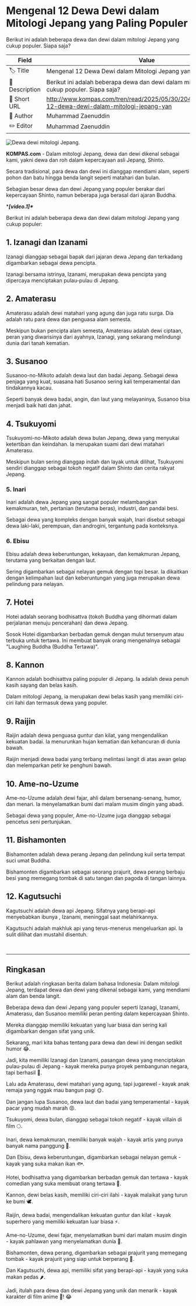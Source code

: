 # Mengenal 12 Dewa Dewi dalam Mitologi Jepang yang Paling Populer

Berikut ini adalah beberapa dewa dan dewi dalam mitologi Jepang yang cukup populer. Siapa saja?

| Field         | Value                                                       |
|---------------|-------------------------------------------------------------|
| 🏷️ Title       | Mengenal 12 Dewa Dewi dalam Mitologi Jepang yang Paling Populer |
| 📝 Description | Berikut ini adalah beberapa dewa dan dewi dalam mitologi Jepang yang cukup populer. Siapa saja? |
| 🔗 Short URL   | http://www.kompas.com/tren/read/2025/05/30/204500165/mengenal-12-dewa-dewi-dalam-mitologi-jepang-yan |
| 👤 Author      | Muhammad Zaenuddin |
| ✏️ Editor      | Muhammad Zaenuddin |

![Dewa dewi mitologi Jepang.](https://asset.kompas.com/crops/_bw7qq2hpjIHNj617fQuqKPgoPU=/0x104:1454x1073/750x500/data/photo/2025/05/30/6839adc23bb4b.png)

**KOMPAS.com** - Dalam mitologi Jepang, dewa dan dewi dikenal sebagai kami, yakni dewa dan roh dalam kepercayaan asli Jepang, Shinto.

Secara tradisional, para dewa dan dewi ini dianggap mendiami alam, seperti pohon dan batu hingga benda langit seperti matahari dan bulan.

Sebagian besar dewa dan dewi Jepang yang populer berakar dari kepercayaan Shinto, namun beberapa juga berasal dari ajaran Buddha.

****\[video.1\]\****

Berikut ini adalah beberapa dewa dan dewi dalam mitologi Jepang yang cukup populer:

## 1. Izanagi dan Izanami

Izanagi dianggap sebagai bapak dari jajaran dewa Jepang dan terkadang digambarkan sebagai dewa pencipta.

Izanagi bersama istrinya, Izanami, merupakan dewa pencipta yang dipercaya menciptakan pulau-pulau di Jepang.

## 2. Amaterasu

Amaterasu adalah dewi matahari yang agung dan juga ratu surga. Dia adalah ratu para dewa dan penguasa alam semesta.

Meskipun bukan pencipta alam semesta, Amaterasu adalah dewi ciptaan, peran yang diwarisinya dari ayahnya, Izanagi, yang sekarang melindungi dunia dari tanah kematian.

## 3. Susanoo

Susanoo-no-Mikoto adalah dewa laut dan badai Jepang. Sebagai dewa penjaga yang kuat, suasana hati Susanoo sering kali temperamental dan tindakannya kacau.

Seperti banyak dewa badai, angin, dan laut yang melayaninya, Susanoo bisa menjadi baik hati dan jahat.

## 4. Tsukuyomi

Tsukuyomi-no-Mikoto adalah dewa bulan Jepang, dewa yang menyukai ketertiban dan keindahan. Ia merupakan suami dari dewi matahari Amaterasu.

Meskipun bulan sering dianggap indah dan layak untuk dilihat, Tsukuyomi sendiri dianggap sebagai tokoh negatif dalam Shinto dan cerita rakyat Jepang.

### 5. Inari

Inari adalah dewa Jepang yang sangat populer melambangkan kemakmuran, teh, pertanian (terutama beras), industri, dan pandai besi.

Sebagai dewa yang kompleks dengan banyak wajah, Inari disebut sebagai dewa laki-laki, perempuan, dan androgini, tergantung pada konteksnya.

### 6. Ebisu

Ebisu adalah dewa keberuntungan, kekayaan, dan kemakmuran Jepang, terutama yang berkaitan dengan laut.

Sering digambarkan sebagai nelayan gemuk dengan topi besar. Ia dikaitkan dengan kelimpahan laut dan keberuntungan yang juga merupakan dewa pelindung para nelayan.

## 7. Hotei

Hotei adalah seorang bodhisattva (tokoh Buddha yang dihormati dalam perjalanan menuju pencerahan) dan dewa Jepang.

Sosok Hotei digambarkan berbadan gemuk dengan mulut tersenyum atau terbuka untuk tertawa. Ini membuat banyak orang mengenalnya sebagai \"Laughing Buddha (Buddha Tertawa)\".

## 8. Kannon

Kannon adalah bodhisattva paling populer di Jepang. Ia adalah dewa penuh kasih sayang dan belas kasih.

Dalam mitologi Jepang, ia merupakan dewi belas kasih yang memiliki ciri-ciri ilahi dan termasuk dewa yang populer.

## 9. Raijin

Raijin adalah dewa penguasa guntur dan kilat, yang mengendalikan kekuatan badai. Ia menurunkan hujan kematian dan kehancuran di dunia bawah.

Raijin menjadi dewa badai yang terbang melintasi langit di atas awan gelap dan melemparkan petir ke penghuni bawah.

## 10. Ame-no-Uzume

Ame-no-Uzume adalah dewi fajar, ahli dalam bersenang-senang, humor, dan menari. Ia menyelamatkan bumi dari malam musim dingin yang abadi.

Sebagai dewa yang populer, Ame-no-Uzume juga dianggap sebagai pencetus seni pertunjukan.

## 11. Bishamonten

Bishamonten adalah dewa perang Jepang dan pelindung kuil serta tempat suci umat Buddha.

Bishamonten digambarkan sebagai seorang prajurit, dewa perang berbaju besi yang memegang tombak di satu tangan dan pagoda di tangan lainnya.

## 12. Kagutsuchi

Kagutsuchi adalah dewa api Jepang. Sifatnya yang berapi-api menyebabkan ibunya , Izanami, meninggal saat melahirkannya.

Kagutsuchi adalah makhluk api yang terus-menerus mengeluarkan api. Ia sulit dilihat dan mustahil disentuh.

 

---
## Ringkasan

Berikut adalah ringkasan berita dalam bahasa Indonesia: Dalam mitologi Jepang, terdapat dewa dan dewi yang dikenal sebagai kami, yang mendiami alam dan benda langit.

 Beberapa dewa dan dewi Jepang yang populer seperti Izanagi, Izanami, Amaterasu, dan Susanoo memiliki peran penting dalam kepercayaan Shinto.

 Mereka dianggap memiliki kekuatan yang luar biasa dan sering kali digambarkan dengan sifat yang unik.



Sekarang, mari kita bahas tentang para dewa dan dewi ini dengan sedikit humor 😂.

 Jadi, kita memiliki Izanagi dan Izanami, pasangan dewa yang menciptakan pulau-pulau di Jepang - kayak mereka punya proyek pembangunan negara, tapi berhasil 🤣.

 Lalu ada Amaterasu, dewi matahari yang agung, tapi jugarewel - kayak anak remaja yang nggak mau bangun pagi 🌞.

 Dan jangan lupa Susanoo, dewa laut dan badai yang temperamental - kayak pacar yang mudah marah 😡.

 Tsukuyomi, dewa bulan, dianggap sebagai tokoh negatif - kayak villain di film 🌕.

 Inari, dewa kemakmuran, memiliki banyak wajah - kayak artis yang punya banyak nama panggung 🤔.

 Dan Ebisu, dewa keberuntungan, digambarkan sebagai nelayan gemuk - kayak yang suka makan ikan 🐟.

 Hotei, bodhisattva yang digambarkan berbadan gemuk dan tertawa - kayak comedian yang suka membuat orang tertawa 🤣.

 Kannon, dewi belas kasih, memiliki ciri-ciri ilahi - kayak malaikat yang turun ke bumi 🕊️.

 Raijin, dewa badai, mengendalikan kekuatan guntur dan kilat - kayak superhero yang memiliki kekuatan luar biasa ⚡️.

 Ame-no-Uzume, dewi fajar, menyelamatkan bumi dari malam musim dingin - kayak pahlawan yang menyelamatkan dunia 🌟.

 Bishamonten, dewa perang, digambarkan sebagai prajurit yang memegang tombak - kayak prajurit yang siap untuk berperang 🏹.

 Dan Kagutsuchi, dewa api, memiliki sifat yang berapi-api - kayak yang suka makan pedas 🌶️.

 Jadi, itulah para dewa dan dewi Jepang yang unik dan menarik - kayak karakter di film anime 🎥! 😂
